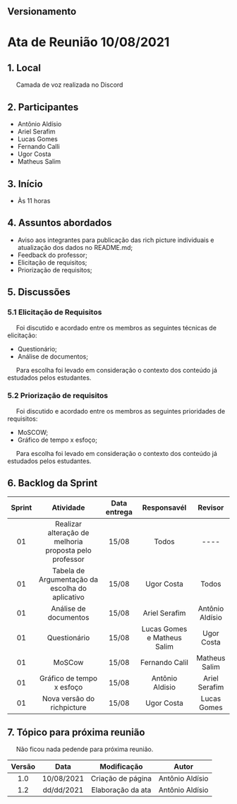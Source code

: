 ## Versionamento
# Ata de Reunião 10/08/2021

## 1. Local
<p style="text-indent: 20px; align="justify"> Camada de voz realizada no Discord </p>

## 2. Participantes
- Antônio Aldísio
- Ariel Serafim 
- Lucas Gomes
- Fernando Calli
- Ugor Costa
- Matheus Salim

## 3. Início
- Às 11 horas


## 4. Assuntos abordados
- Aviso aos integrantes para publicação das rich picture individuais e atualização dos dados no README.md;
- Feedback do professor;
- Elicitação de requisitos;
- Priorização de requisitos;


## 5. Discussões

### 5.1 Elicitação de Requisitos 
<p style="text-indent: 20px; align = "justify">
Foi discutido e acordado entre os membros as seguintes técnicas de elicitação:
</p>

- Questionário;
- Análise de documentos;

<p style="text-indent: 20px; align = "justify">
Para escolha foi levado em consideração o contexto dos conteúdo já estudados pelos estudantes.
<p>

### 5.2 Priorização de requisitos

<p style="text-indent: 20px; align = "justify">
Foi discutido e acordado entre os membros as seguintes prioridades de requisitos:
</p>

- MoSCOW;
- Gráfico de tempo x esfoço;

<p style="text-indent: 20px; align = "justify">
Para escolha foi levado em consideração o contexto dos conteúdo já estudados pelos estudantes.
<p>

## 6. Backlog da Sprint

<center>

| Sprint | Atividade | Data entrega | Responsavél | Revisor |
|:--:|:--:|:--:|:--:|:--:|
| 01 | Realizar alteração de melhoria proposta pelo professor| 15/08 | Todos | ---- |
| 01 | Tabela de Argumentação da escolha do aplicativo | 15/08 | Ugor Costa | Todos |
| 01 | Análise de documentos| 15/08 | Ariel Serafim| Antônio Aldísio |
| 01 | Questionário | 15/08 | Lucas Gomes e Matheus Salim|  Ugor Costa|
| 01 | MoSCow | 15/08 | Fernando Calil | Matheus Salim |
| 01 | Gráfico de tempo x esfoço | 15/08 | Antônio Aldisio | Ariel Serafim |
| 01 | Nova versão do richpicture | 15/08 |  Ugor Costa | Lucas Gomes |

</center>


## 7. Tópico para próxima reunião
<p style="text-indent: 20px; align = "justify"> Não ficou nada pedende para próxima reunião. </p>


<center>

| Versão | Data | Modificação | Autor |
|:--:|:--:|:--:|:--:|
| 1.0  | 10/08/2021 | Criação de página | Antônio Aldísio |
| 1.2  | dd/dd/2021 | Elaboração da ata | Antônio Aldísio |

</center>